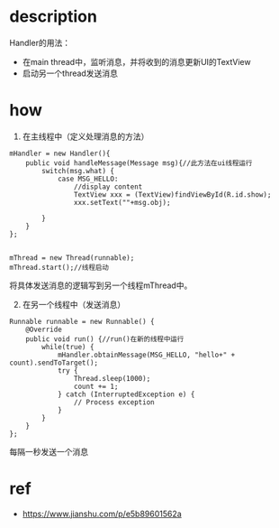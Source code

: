 # description

Handler的用法：

* 在main thread中，监听消息，并将收到的消息更新UI的TextView
* 启动另一个thread发送消息


# how

1. 在主线程中（定义处理消息的方法）

```
mHandler = new Handler(){
    public void handleMessage(Message msg){//此方法在ui线程运行
        switch(msg.what) {
            case MSG_HELLO:
                //display content
                TextView xxx = (TextView)findViewById(R.id.show);
                xxx.setText(""+msg.obj);

        }
    }
};


mThread = new Thread(runnable);
mThread.start();//线程启动
```

将具体发送消息的逻辑写到另一个线程mThread中。


2. 在另一个线程中（发送消息）

```
Runnable runnable = new Runnable() {
    @Override
    public void run() {//run()在新的线程中运行
        while(true) {
            mHandler.obtainMessage(MSG_HELLO, "hello+" + count).sendToTarget();
            try {
                Thread.sleep(1000);
                count += 1;
            } catch (InterruptedException e) {
                // Process exception
            }
        }
    }
};
```

每隔一秒发送一个消息



# ref

* https://www.jianshu.com/p/e5b89601562a